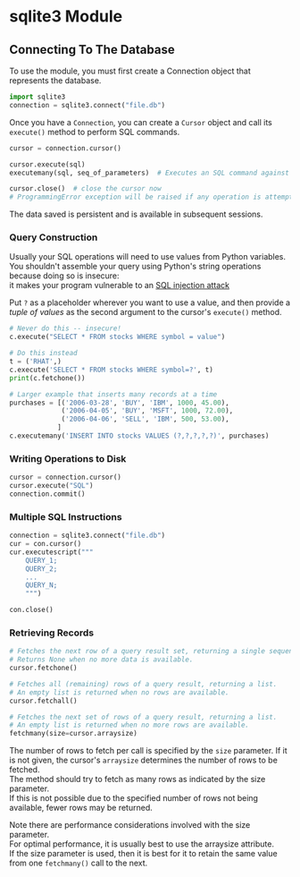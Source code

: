 # sqlite3 Module

## Connecting To The Database

To use the module, you must first create a Connection object that represents the database.

```python
import sqlite3
connection = sqlite3.connect("file.db")
```

Once you have a `Connection`, you can create a `Cursor` object and call its `execute()` method to perform SQL commands.

```python
cursor = connection.cursor()

cursor.execute(sql)
executemany(sql, seq_of_parameters)  # Executes an SQL command against all parameter sequences or mappings found in the sequence seq_of_parameters.

cursor.close()  # close the cursor now
# ProgrammingError exception will be raised if any operation is attempted with the cursor.
```

The data saved is persistent and is available in subsequent sessions.

### Query Construction

Usually your SQL operations will need to use values from Python variables.
You shouldn't assemble your query using Python's string operations because doing so is insecure:  
it makes your program vulnerable to an [SQL injection attack](https://en.wikipedia.org/wiki/SQL_injection)

Put `?` as a placeholder wherever you want to use a value, and then provide a _tuple of values_ as the second argument to the cursor's `execute()` method.

```python
# Never do this -- insecure!
c.execute("SELECT * FROM stocks WHERE symbol = value")

# Do this instead
t = ('RHAT',)
c.execute('SELECT * FROM stocks WHERE symbol=?', t)
print(c.fetchone())

# Larger example that inserts many records at a time
purchases = [('2006-03-28', 'BUY', 'IBM', 1000, 45.00),
             ('2006-04-05', 'BUY', 'MSFT', 1000, 72.00),
             ('2006-04-06', 'SELL', 'IBM', 500, 53.00),
            ]
c.executemany('INSERT INTO stocks VALUES (?,?,?,?,?)', purchases)
```

### Writing Operations to Disk

```python
cursor = connection.cursor()
cursor.execute("SQL")
connection.commit()
```

### Multiple SQL Instructions

```python
connection = sqlite3.connect("file.db")
cur = con.cursor()
cur.executescript("""
    QUERY_1;
    QUERY_2;
    ...
    QUERY_N;
    """)

con.close()
```

### Retrieving Records

```python
# Fetches the next row of a query result set, returning a single sequence.
# Returns None when no more data is available.
cursor.fetchone()  

# Fetches all (remaining) rows of a query result, returning a list.
# An empty list is returned when no rows are available.
cursor.fetchall()  

# Fetches the next set of rows of a query result, returning a list.
# An empty list is returned when no more rows are available.
fetchmany(size=cursor.arraysize)
```

The number of rows to fetch per call is specified by the `size` parameter. If it is not given, the cursor's `arraysize` determines the number of rows to be fetched.  
The method should try to fetch as many rows as indicated by the size parameter.  
If this is not possible due to the specified number of rows not being available, fewer rows may be returned.

Note there are performance considerations involved with the size parameter.  
For optimal performance, it is usually best to use the arraysize attribute.  
If the size parameter is used, then it is best for it to retain the same value from one `fetchmany()` call to the next.
